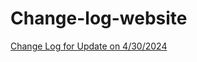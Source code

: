 # Change-log-website

[Change Log for Update on 4/30/2024](https://github.com/MSCS-Online/Change-log-website/blob/main/changelog_430_24.md)
